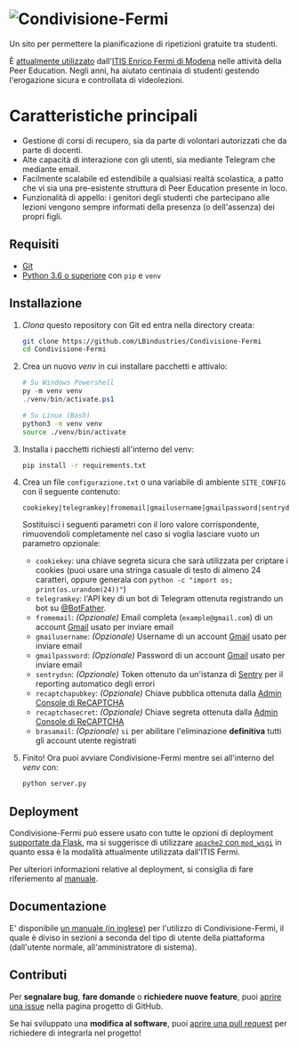 # ![Condivisione-Fermi](/static/Condivisione.png)

Un sito per permettere la pianificazione di ripetizioni gratuite tra studenti.

È [attualmente utilizzato](https://condivisione.fermi-mo.gov.it/login) 
dall'[ITIS Enrico Fermi di Modena](https://www.fermi-mo.edu.it/pvw/app/MOIT0016/pvw_sito.php) nelle attività della 
Peer Education. Negli anni, ha aiutato centinaia di studenti gestendo l'erogazione sicura e controllata di videolezioni.

# Caratteristiche principali

* Gestione di corsi di recupero, sia da parte di volontari autorizzati che da parte di docenti.
* Alte capacità di interazione con gli utenti, sia mediante Telegram che mediante email.
* Facilmente scalabile ed estendibile a qualsiasi realtà scolastica, a patto che vi sia una pre-esistente struttura di Peer Education presente in loco.
* Funzionalità di appello: i genitori degli studenti che partecipano alle lezioni vengono sempre informati della presenza (o dell'assenza) dei propri figli.

## Requisiti

- [Git](https://git-scm.com/)
- [Python 3.6 o superiore](https://www.python.org/downloads/) con `pip` e `venv`

## Installazione

1. _Clona_ questo repository con Git ed entra nella directory creata:  
   ```bash
   git clone https://github.com/LBindustries/Condivisione-Fermi
   cd Condivisione-Fermi
   ```
   
2. Crea un nuovo _venv_ in cui installare pacchetti e attivalo:
   ```powershell
   # Su Windows Powershell
   py -m venv venv
   ./venv/bin/activate.ps1
   ```
   ```bash
   # Su Linux (Bash)
   python3 -m venv venv
   source ./venv/bin/activate
   ```

3. Installa i pacchetti richiesti all'interno del venv:
   ```bash
   pip install -r requirements.txt
   ```
   
4. Crea un file `configurazione.txt` o una variabile di ambiente `SITE_CONFIG` con il seguente contenuto:
   ```
   cookiekey|telegramkey|fromemail|gmailusername|gmailpassword|sentrydsn|recaptchapubkey|recaptchasecret|brasamail
   ```
   Sostituisci i seguenti parametri con il loro valore corrispondente, rimuovendoli completamente nel caso si voglia 
   lasciare vuoto un parametro opzionale:
   - `cookiekey`: una chiave segreta sicura che sarà utilizzata per criptare i cookies (puoi usare una stringa casuale di 
     testo di almeno 24 caratteri, oppure generala con `python -c "import os; print(os.urandom(24))"`)
   - `telegramkey`: l'API key di un bot di Telegram ottenuta registrando un bot su [@BotFather](https://t.me/BotFather).
   - `fromemail`: _(Opzionale)_ Email completa (`example@gmail.com`) di un account [Gmail](gmail.com) usato per inviare email
   - `gmailusername`: _(Opzionale)_ Username di un account [Gmail](gmail.com) usato per inviare email
   - `gmailpassword`: _(Opzionale)_ Password di un account [Gmail](gmail.com) usato per inviare email
   - `sentrydsn`: _(Opzionale)_ Token ottenuto da un'istanza di [Sentry](https://sentry.io/) per il reporting automatico degli errori
   - `recaptchapubkey`: _(Opzionale)_ Chiave pubblica ottenuta dalla 
     [Admin Console di ReCAPTCHA](https://www.google.com/recaptcha/admin/create)
   - `recaptchasecret`: _(Opzionale)_ Chiave segreta ottenuta dalla 
     [Admin Console di ReCAPTCHA](https://www.google.com/recaptcha/admin/create)
   - `brasamail`: _(Opzionale)_ `si` per abilitare l'eliminazione **definitiva** tutti gli account utente registrati

5. Finito! Ora puoi avviare Condivisione-Fermi mentre sei all'interno del _venv_ con:
   ```bash
   python server.py
   ```

## Deployment

Condivisione-Fermi può essere usato con tutte le opzioni di deployment 
[supportate da Flask](https://flask.palletsprojects.com/en/1.1.x/deploying/), ma si suggerisce di utilizzare 
[`apache2` con `mod_wsgi`](https://flask.palletsprojects.com/en/1.1.x/deploying/mod_wsgi/) in quanto essa è la modalità 
attualmente utilizzata dall'ITIS Fermi.

Per ulteriori informazioni relative al deployment, si consiglia di fare riferiemento al [manuale](/docs/Manual.pdf).

## Documentazione

E' disponibile [un manuale (in inglese)](/docs/Manual.pdf) per l'utilizzo di Condivisione-Fermi, il quale è diviso in sezioni a seconda del tipo di utente della piattaforma (dall'utente normale, all'amministratore di sistema).

## Contributi

Per **segnalare bug**, **fare domande** o **richiedere nuove feature**, puoi 
[aprire una issue](https://github.com/LBindustries/Condivisione-Fermi/issues/new) nella pagina progetto di GitHub.

<!--Per segnalare falle di sicurezza cosa bisogna fare? Serve un file SECURITY.md 
https://github.com/LBindustries/Condivisione-Fermi/security/policy -->

Se hai sviluppato una **modifica al software**, puoi 
[aprire una pull request](https://github.com/LBindustries/Condivisione-Fermi/pulls) per richiedere di integrarla nel progetto!

<!--

## Copyright

Condivisione-Fermi è rilasciato sotto la licenza GNU LGPLv3. Per ulteriori informazioni riguardo la licenza, fare riferimento al 
[manuale](/docs/Manual.pdf).

-->
